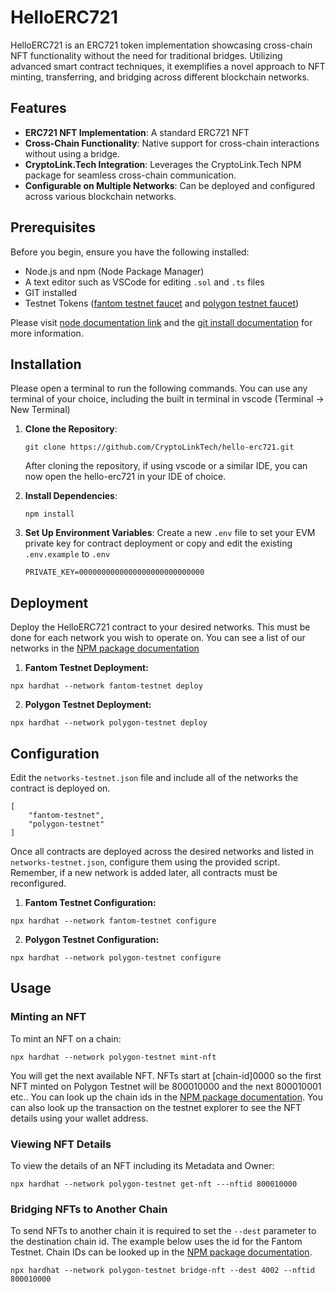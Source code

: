 # HelloERC721

HelloERC721 is an ERC721 token implementation showcasing cross-chain NFT functionality without the need for traditional bridges. Utilizing advanced smart contract techniques, it exemplifies a novel approach to NFT minting, transferring, and bridging across different blockchain networks.

## Features

-   **ERC721 NFT Implementation**: A standard ERC721 NFT
-   **Cross-Chain Functionality**: Native support for cross-chain interactions without using a bridge.
-   **CryptoLink.Tech Integration**: Leverages the CryptoLink.Tech NPM package for seamless cross-chain communication.
-   **Configurable on Multiple Networks**: Can be deployed and configured across various blockchain networks.

## Prerequisites

Before you begin, ensure you have the following installed:

-   Node.js and npm (Node Package Manager)
-   A text editor such as VSCode for editing `.sol` and `.ts` files
-   GIT installed
- Testnet Tokens ([fantom testnet faucet](https://faucet.fantom.network/) and [polygon testnet faucet](https://faucet.polygon.technology/))

Please visit [node documentation link](https://docs.npmjs.com/downloading-and-installing-node-js-and-npm) and the [git install documentation](https://git-scm.com/book/en/v2/Getting-Started-Installing-Git) for more information.

## Installation

Please open a terminal to run the following commands. You can use any terminal of your choice, including the built in terminal in vscode (Terminal -> New Terminal)

1. **Clone the Repository**:

    ```
    git clone https://github.com/CryptoLinkTech/hello-erc721.git
    ```

    After cloning the repository, if using vscode or a similar IDE, you can now open the hello-erc721 in your IDE of choice.

2. **Install Dependencies**:

    ```
    npm install
    ```

3. **Set Up Environment Variables**:
   Create a new `.env` file to set your EVM private key for contract deployment or copy and edit the existing `.env.example` to `.env`
    ```
    PRIVATE_KEY=0000000000000000000000000000
    ```

## Deployment

Deploy the HelloERC721 contract to your desired networks. This must be done for each network you wish to operate on. You can see a list of our networks in the [NPM package documentation](https://github.com/CryptoLinkTech/npm?tab=readme-ov-file#testnets)

1. **Fantom Testnet Deployment:**

```
npx hardhat --network fantom-testnet deploy
```

2. **Polygon Testnet Deployment:**

```
npx hardhat --network polygon-testnet deploy
```

## Configuration

Edit the `networks-testnet.json` file and include all of the networks the contract is deployed on.

```
[
    "fantom-testnet",
    "polygon-testnet"
]
```

Once all contracts are deployed across the desired networks and listed in `networks-testnet.json`, configure them using the provided script. Remember, if a new network is added later, all contracts must be reconfigured.

1. **Fantom Testnet Configuration:**

```
npx hardhat --network fantom-testnet configure
```

2. **Polygon Testnet Configuration:**

```
npx hardhat --network polygon-testnet configure
```

## Usage

### Minting an NFT

To mint an NFT on a chain:

```
npx hardhat --network polygon-testnet mint-nft
```

You will get the next available NFT. NFTs start at [chain-id]0000 so the first NFT minted on Polygon Testnet will be 800010000 and the next 800010001 etc.. You can look up the chain ids in the [NPM package documentation](https://github.com/CryptoLinkTech/npm?tab=readme-ov-file#testnets). You can also look up the transaction on the testnet explorer to see the NFT details using your wallet address.

### Viewing NFT Details

To view the details of an NFT including its Metadata and Owner:

```
npx hardhat --network polygon-testnet get-nft ---nftid 800010000
```

### Bridging NFTs to Another Chain

To send NFTs to another chain it is required to set the `--dest` parameter to the destination chain id. The example below uses the id for the Fantom Testnet. Chain IDs can be looked up in the [NPM package documentation](https://github.com/CryptoLinkTech/npm?tab=readme-ov-file#testnets).

```
npx hardhat --network polygon-testnet bridge-nft --dest 4002 --nftid 800010000
```
